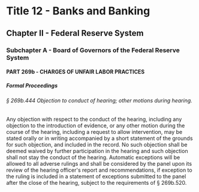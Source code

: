 
# Title 12 - Banks and Banking
## Chapter II - Federal Reserve System
### Subchapter A - Board of Governors of the Federal Reserve System
#### PART 269b - CHARGES OF UNFAIR LABOR PRACTICES
##### Formal Proceedings
###### § 269b.444 Objection to conduct of hearing; other motions during hearing.

Any objection with respect to the conduct of the hearing, including any objection to the introduction of evidence, or any other motion during the course of the hearing, including a request to allow intervention, may be stated orally or in writing accompanied by a short statement of the grounds for such objection, and included in the record. No such objection shall be deemed waived by further participation in the hearing and such objection shall not stay the conduct of the hearing. Automatic exceptions will be allowed to all adverse rulings and shall be considered by the panel upon its review of the hearing officer's report and recommendations, if exception to the ruling is included in a statement of exceptions submitted to the panel after the close of the hearing, subject to the requirements of § 269b.520.
